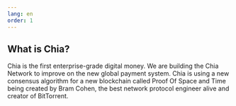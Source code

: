 ```yaml
---
lang: en
order: 1
---
```


What is Chia?
-------------

Chia is the first enterprise-grade digital money. We are building the Chia Network to improve on the new global payment system. Chia is using a new consensus algorithm for a new blockchain called Proof Of Space and Time being created by Bram Cohen, the best network protocol engineer alive and creator of BitTorrent.
